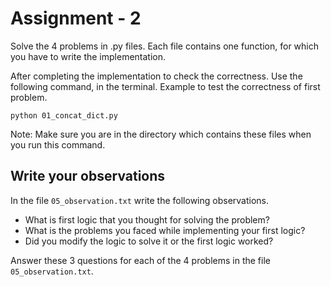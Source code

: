 # Assignment - 2

Solve the 4 problems in .py files.
Each file contains one function, for which you have to write the implementation.

After completing the implementation to check the correctness. 
Use the following command, in the terminal. Example to test the correctness of first problem.
```
python 01_concat_dict.py
```

Note: Make sure you are in the directory which contains these files when you run this command.

## Write your observations
In the file `05_observation.txt` write the following observations.
+ What is first logic that you thought for solving the problem?
+ What is the problems you faced while implementing your first logic?
+ Did you modify the logic to solve it or the first logic worked?

Answer these 3 questions for each of the 4 problems in the file `05_observation.txt`.
